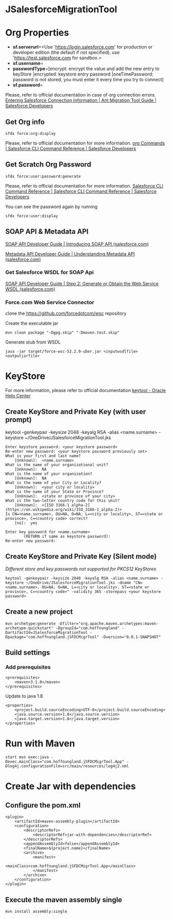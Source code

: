 # JSalesforceMigrationTool

# Org Properties


* **sf.serverurl**=<Use 'https://login.salesforce.com' for production or developer edition (the default if not specified), use 'https://test.salesforce.com for sandbox.>
* **sf.username**=<target user>
* **passwordType**=[encrypt: encrypt the value and add the new entry to keyStore |encrypted: keystore entry password |oneTimePassword: password is not stored, you must enter it every time you try to connect] 
* **sf.password**=<target password when passwordType is encrypt or keystore entry password when passwordType is encrypted>

Please, refer to official documentation in case of org connection errors. [Entering Salesforce Connection Information | Ant Migration Tool Guide | Salesforce Developers](https://developer.salesforce.com/docs/atlas.en-us.daas.meta/daas/forcemigrationtool_connect.htm)

## Get Org info

	sfdx force:org:display

Please, refer to official documentation for more information. [org Commands | Salesforce CLI Command Reference | Salesforce Developers](https://developer.salesforce.com/docs/atlas.en-us.sfdx_cli_reference.meta/sfdx_cli_reference/cli_reference_force_org.htm#cli_reference_force_org_display)

## Get Scratch Org Password

	sfdx force:user:password:generate

Please, refer to official documentation for more information. [Salesforce CLI Command Reference | Salesforce CLI Command Reference | Salesforce Developers](https://developer.salesforce.com/docs/atlas.en-us.sfdx_cli_reference.meta/sfdx_cli_reference/cli_reference_force_user.htm#cli_reference_force_user_password_generate)

You can see the password again by running
	
	sfdx force:user:display

## SOAP API & Metadata API

[SOAP API Developer Guide | Introducing SOAP API (salesforce.com)](https://developer.salesforce.com/docs/atlas.en-us.api.meta/api/sforce_api_quickstart_intro.htm)

[Metadata API Developer Guide | Understanding Metadata API (salesforce.com)](https://developer.salesforce.com/docs/atlas.en-us.api_meta.meta/api_meta/meta_intro.htm)

### Get Salesforce WSDL for SOAP Api

[SOAP API Developer Guide | Step 2: Generate or Obtain the Web Service WSDL (salesforce.com)](https://developer.salesforce.com/docs/atlas.en-us.api.meta/api/sforce_api_quickstart_steps_generate_wsdl.htm)

### Force.com Web Service Connector

clone the https://github.com/forcedotcom/wsc repository

Create the executable jar

	mvn clean package "-Dgpg.skip" "-Dmaven.test.skip"

Generate stub from WSDL

	java -jar target/force-wsc-52.2.0-uber.jar <inputwsdlfile> <outputjarfile>

# KeyStore
For more information, please refer to official documentation [keytool - Oracle Help Center](https://docs.oracle.com/javase/8/docs/technotes/tools/windows/keytool.html)

## Create KeyStore and Private Key (with user prompt)
keytool -genkeypair -keysize 2048 -keyalg RSA -alias <name.surname> -keystore ~/OneDrive/JSalesforceMigrationTool.jks

	Enter keystore password: <your keystore password>
	Re-enter new password: <your keystore password previously set>
	What is your first and last name?
		[Unknown]:  <name.surname>
	What is the name of your organizational unit?
		[Unknown]:  NA
	What is the name of your organization?
		[Unknown]:  NA
	What is the name of your City or Locality?
		[Unknown]:  <your city or locality>
	What is the name of your State or Province?
		[Unknown]:  <state or province of your city>
	What is the two-letter country code for this unit?
		[Unknown]:  <[ISO 3166-1 alpha-2](https://en.wikipedia.org/wiki/ISO_3166-1_alpha-2)>
	Is CN=<name.surname>, OU=NA, O=NA, L=<city or locality>, ST=<state or province>, C=<country code> correct?
		[no]:  yes

	Enter key password for <name.surname>
	        (RETURN if same as keystore password):
	Re-enter new password:

## Create KeyStore and Private Key (Silent mode)
_Different store and key passwords not supported for PKCS12 KeyStores_

	keytool -genkeypair -keysize 2048 -keyalg RSA -alias <name.surname> -keystore ~/OneDrive/JSalesforceMigrationTool.jks -dname "CN=<name.surname>, OU=NA, O=NA, L=<city or locality>, ST=<state or province>, C=<country code>" -validity 365 -storepass <your keystore password>

## Create a new project
	mvn archetype:generate -Dfilter="org.apache.maven.archetypes:maven-archetype-quickstart" -DgroupId="com.hoffnungland" -DartifactId=JSalesforceMigrationTool -Dpackage="com.hoffnungland.jSFDCMigrTool" -Dversion="0.0.1-SNAPSHOT"

## Build settings
### Add prerequisites
	<prerequisites>
		<maven>3.1.0</maven>
	</prerequisites>

Update to java 1.8<br>

	<properties>
		<project.build.sourceEncoding>UTF-8</project.build.sourceEncoding>
		<java.source.version>1.8</java.source.version>
		<java.target.version>1.8</java.target.version>
	</properties>



# Run with Maven
	
	start mvn exec:java -Dexec.mainClass="com.hoffnungland.jSFDCMigrTool.App" -Dlog4j.configurationFile=src/main/resources/log4j2.xml

# Create Jar with dependencies

## Configure the pom.xml

	<plugin>
		<artifactId>maven-assembly-plugin</artifactId>
		<configuration>
			<descriptorRefs>
				<descriptorRef>jar-with-dependencies</descriptorRef>
			</descriptorRefs>
			<appendAssemblyId>false</appendAssemblyId>
			<finalName>${project.name}</finalName>
			<archive>
				<manifest>
					<mainClass>com.hoffnungland.jSFDCMigrTool.App</mainClass>
				</manifest>
			</archive>
		</configuration>
	</plugin>

## Execute the maven assembly single

	mvn install assembly:single